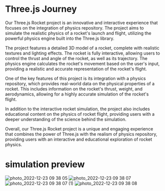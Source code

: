 # Three.js Journey

Our Three.js Rocket project is an innovative and interactive experience that focuses on the integration of physics repository. The project aims to simulate the realistic physics of a rocket's launch and flight, utilizing the powerful physics engine built into the Three.js library.

The project features a detailed 3D model of a rocket, complete with realistic textures and lighting effects. The rocket is fully interactive, allowing users to control the thrust and angle of the rocket, as well as its trajectory. The physics engine calculates the rocket's movement based on the user's input, providing a realistic and accurate representation of the rocket's flight.

One of the key features of this project is its integration with a physics repository, which provides real-world data on the physical properties of a rocket. This includes information on the rocket's thrust, weight, and aerodynamics, allowing for a highly accurate simulation of the rocket's flight.

In addition to the interactive rocket simulation, the project also includes educational content on the physics of rocket flight, providing users with a deeper understanding of the science behind the simulation.

Overall, our Three.js Rocket project is a unique and engaging experience that combines the power of Three.js with the realism of physics repository, providing users with an interactive and educational exploration of rocket physics.

#  simulation preview

![photo_2022-12-23 09 38 05](https://user-images.githubusercontent.com/102434828/209379096-07d91cc9-9eea-4c8e-bb38-acc270104e3d.jpeg)
![photo_2022-12-23 09 38 07](https://user-images.githubusercontent.com/102434828/209379115-0a4d29b5-9b59-45b9-8e1f-a5fa0c57feeb.jpeg)
![photo_2022-12-23 09 38 07 (1)](https://user-images.githubusercontent.com/102434828/209379129-c0f5ebb8-e5c9-4276-88bf-6481230118a6.jpeg)
![photo_2022-12-23 09 38 08](https://user-images.githubusercontent.com/102434828/209379142-1dbb2f1f-5355-4b85-b517-23592fc3d580.jpeg)
